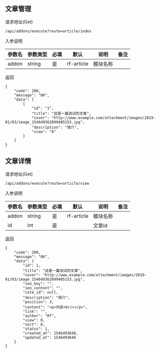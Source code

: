 ## 文章管理

请求地址(Get)

```
/api/addons/execute?route=article/index
```

入参说明

参数名 | 参数类型| 必填 | 默认 | 说明 | 备注
---|---|---|---|---|---
addon | string | 是 | rf-article | 模块名称 | 

返回

```
{
    "code": 200,
    "message": "OK",
    "data": [
        {
            "id": "1",
            "title": "这是一篇测试的文章",
            "cover": "http://www.example.com/attachment/images/2019-01/03/image_154649362899485153.jpg",
            "description": "简介",
            "view": "0"
        }
    ]
}
```

## 文章详情

请求地址(Get)

```
/api/addons/execute?route=article/view
```

入参说明

参数名 | 参数类型| 必填 | 默认 | 说明 | 备注
---|---|---|---|---|---
addon | string | 是 | rf-article | 模块名称 | 
id | int | 是 |  | 文章id | 

返回

```
{
    "code": 200,
    "message": "OK",
    "data": {
        "id": 1,
        "title": "这是一篇测试的文章",
        "cover": "http://www.example.com/attachment/images/2019-01/03/image_154649362899485153.jpg",
        "seo_key": "",
        "seo_content": "",
        "cate_id": null,
        "description": "简介",
        "position": 3,
        "content": "<p>内容<br/></p>",
        "link": "",
        "author": "Rf",
        "view": 0,
        "sort": 0,
        "status": 1,
        "created_at": 1546493646,
        "updated_at": 1546493646
    }
}
```